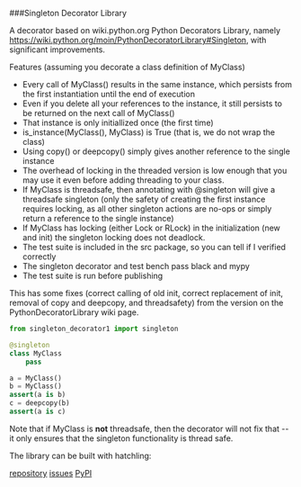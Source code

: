 ###Singleton Decorator Library

A decorator based on wiki.python.org Python Decorators Library, namely
https://wiki.python.org/moin/PythonDecoratorLibrary#Singleton, with significant
improvements.

Features (assuming you decorate a class definition of MyClass)  
* Every call of MyClass() results in the same instance, which persists from the first instantiation until the end of execution  
* Even if you delete all your references to the instance, it still persists to be returned on the next call of MyClass()  
* That instance is only initiallized once (the first time)  
* is_instance(MyClass(), MyClass) is True (that is, we do not wrap the class)  
* Using copy() or deepcopy() simply gives another reference to the single instance  
* The overhead of locking in the threaded version is low enough that you may use it even before adding threading to your class.  
* If MyClass is threadsafe, then annotating with @singleton will give a threadsafe singleton (only the safety of creating the first instance requires locking, as all other singleton actions are no-ops or simply return a reference to the single instance)  
* If MyClass has locking (either Lock or RLock) in the initialization (new and init) the singleton locking does not deadlock.  
* The test suite is included in the src package, so you can tell if I verified correctly  
* The singleton decorator and test bench pass black and mypy  
* The test suite is run before publishing  

This has some fixes (correct calling of old init, correct replacement of init, removal of copy and deepcopy, and threadsafety) from the version on the PythonDecoratorLibrary wiki page.

```py
from singleton_decorator1 import singleton

@singleton
class MyClass
    pass

a = MyClass()
b = MyClass()
assert(a is b)
c = deepcopy(b)
assert(a is c)
```
Note that if MyClass is __not__ threadsafe, then the decorator will not fix 
that -- it only ensures that the singleton functionality is thread safe.

The library can be built with hatchling:  

[repository](https://codeberg.org/Sojournings/singleton-decorator.git)
[issues](https://codeberg.org/Sojournings/singleton-decorator/issues)
[PyPI](https://pypi.org/project/singleton-decorator1/)
